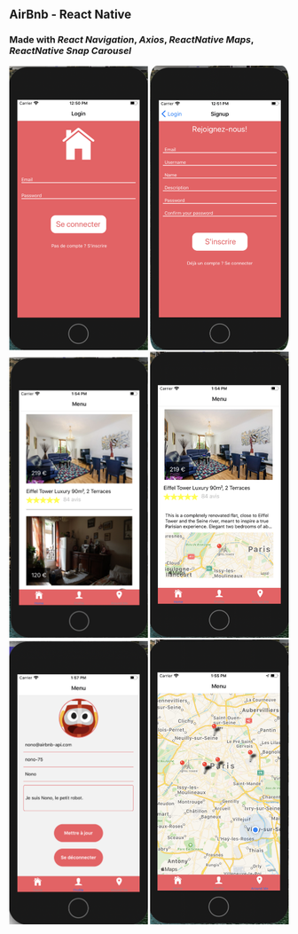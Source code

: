 ## AirBnb - React Native

### Made with _React Navigation_, _Axios_, _ReactNative Maps_, _ReactNative Snap Carousel_

<img src="./login.png" width="250" borderRadius="100" alt="Login Screen">

<img src="./signup.png" width="250" style="border-radius:5%" alt="Signup Screen">

<img src="./home.png" width="250" alt="Home Screen">

<img src="./room.png" width="250" alt="Room Screen">

<img src="./profile.png" width="250" alt="Profile Screen">

<img src="./aroundme.png" width="250" alt="Aroundme Screen">
